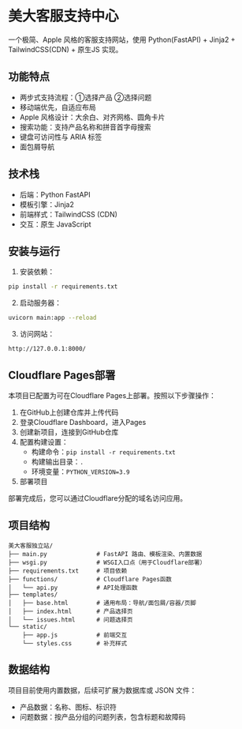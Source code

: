 # 美大客服支持中心

一个极简、Apple 风格的客服支持网站，使用 Python(FastAPI) + Jinja2 + TailwindCSS(CDN) + 原生JS 实现。

## 功能特点

- 两步式支持流程：①选择产品 ②选择问题
- 移动端优先，自适应布局
- Apple 风格设计：大余白、对齐网格、圆角卡片
- 搜索功能：支持产品名称和拼音首字母搜索
- 键盘可访问性与 ARIA 标签
- 面包屑导航

## 技术栈

- 后端：Python FastAPI
- 模板引擎：Jinja2
- 前端样式：TailwindCSS (CDN)
- 交互：原生 JavaScript

## 安装与运行

1. 安装依赖：

```bash
pip install -r requirements.txt
```

2. 启动服务器：

```bash
uvicorn main:app --reload
```

3. 访问网站：

```
http://127.0.0.1:8000/
```

## Cloudflare Pages部署

本项目已配置为可在Cloudflare Pages上部署。按照以下步骤操作：

1. 在GitHub上创建仓库并上传代码
2. 登录Cloudflare Dashboard，进入Pages
3. 创建新项目，连接到GitHub仓库
4. 配置构建设置：
   - 构建命令：`pip install -r requirements.txt`
   - 构建输出目录：`.`
   - 环境变量：`PYTHON_VERSION=3.9`
5. 部署项目

部署完成后，您可以通过Cloudflare分配的域名访问应用。

## 项目结构

```
美大客服独立站/
├── main.py              # FastAPI 路由、模板渲染、内置数据
├── wsgi.py              # WSGI入口点（用于Cloudflare部署）
├── requirements.txt     # 项目依赖
├── functions/           # Cloudflare Pages函数
│   └── api.py           # API处理函数
├── templates/
│   ├── base.html        # 通用布局：导航/面包屑/容器/页脚
│   ├── index.html       # 产品选择页
│   └── issues.html      # 问题选择页
└── static/
    ├── app.js           # 前端交互
    └── styles.css       # 补充样式
```

## 数据结构

项目目前使用内置数据，后续可扩展为数据库或 JSON 文件：

- 产品数据：名称、图标、标识符
- 问题数据：按产品分组的问题列表，包含标题和故障码 